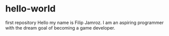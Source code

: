 # hello-world
first repository
Hello my name is Filip Jamroz. I am an aspiring programmer
with the dream goal of becoming a game developer.
